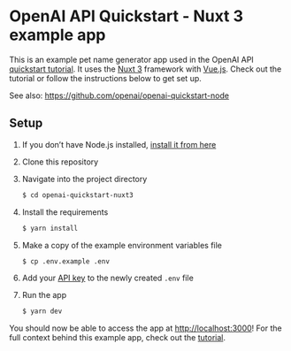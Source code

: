 # OpenAI API Quickstart - Nuxt 3 example app

This is an example pet name generator app used in the OpenAI API [quickstart tutorial](https://beta.openai.com/docs/quickstart). It uses the [Nuxt 3](https://v3.nuxtjs.org/) framework with [Vue.js](https://vuejs.org/). Check out the tutorial or follow the instructions below to get set up.

See also: https://github.com/openai/openai-quickstart-node

## Setup

1. If you don’t have Node.js installed, [install it from here](https://nodejs.org/en/)

2. Clone this repository

3. Navigate into the project directory

   ```bash
   $ cd openai-quickstart-nuxt3
   ```

4. Install the requirements

   ```bash
   $ yarn install
   ```

5. Make a copy of the example environment variables file

   ```bash
   $ cp .env.example .env
   ```

6. Add your [API key](https://beta.openai.com/account/api-keys) to the newly created `.env` file

7. Run the app

   ```bash
   $ yarn dev
   ```

You should now be able to access the app at [http://localhost:3000](http://localhost:3000)! For the full context behind this example app, check out the [tutorial](https://beta.openai.com/docs/quickstart).
